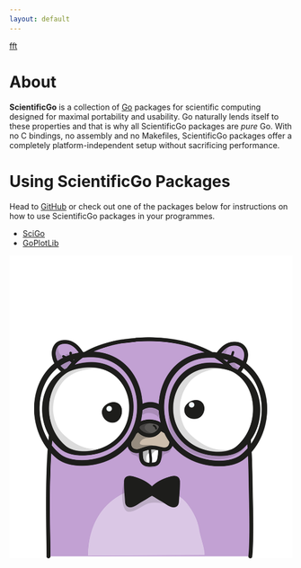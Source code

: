 ```yaml
---
layout: default
---
```


[fft](fft)

# About

**ScientificGo** is a collection of [Go](https://www.golang.org) packages for scientific computing
designed for maximal portability and usability. Go naturally lends itself to these 
properties and that is why all ScientificGo packages are *pure* Go. With no C bindings, no assembly
and no Makefiles, ScientificGo packages offer a completely platform-independent setup without
sacrificing performance.

# Using ScientificGo Packages

Head to [GitHub](https://github.com/{{site.github_username}}) or check out one of the packages
below for instructions on how to use ScientificGo packages in your programmes.
* [SciGo]({{site.url}}/scigo) 
* [GoPlotLib]({{site.url}}/goplotlib) 

<p align="center">
<img src="gopher.png">
</p>

